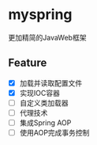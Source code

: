 # myspring
更加精简的JavaWeb框架

## Feature
- [x] 加载并读取配置文件
- [x] 实现IOC容器
- [ ] 自定义类加载器
- [ ] 代理技术
- [ ] 集成Spring AOP
- [ ] 使用AOP完成事务控制